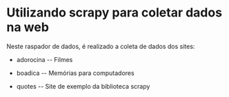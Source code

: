 # Utilizando scrapy para coletar dados na web

Neste raspador de dados, é realizado a coleta de dados dos sites:

- adorocina
    -- Filmes

- boadica
    -- Memórias para computadores

- quotes
    -- Site de exemplo da biblioteca scrapy